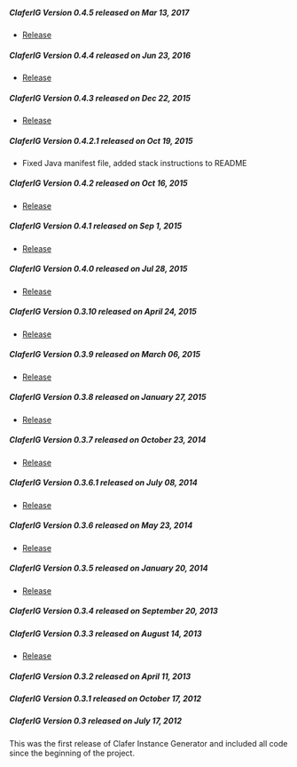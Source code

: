 ##### ClaferIG Version 0.4.5 released on Mar 13, 2017

* [Release](https://github.com/gsdlab/claferIG/pull/33)

##### ClaferIG Version 0.4.4 released on Jun 23, 2016

* [Release](https://github.com/gsdlab/claferIG/pull/32)

##### ClaferIG Version 0.4.3 released on Dec 22, 2015

* [Release](https://github.com/gsdlab/claferIG/pull/31)

##### ClaferIG Version 0.4.2.1 released on Oct 19, 2015

* Fixed Java manifest file, added stack instructions to README

##### ClaferIG Version 0.4.2 released on Oct 16, 2015

* [Release](https://github.com/gsdlab/claferIG/pull/28)

##### ClaferIG Version 0.4.1 released on Sep 1, 2015

* [Release](https://github.com/gsdlab/claferIG/pull/27)

##### ClaferIG Version 0.4.0 released on Jul 28, 2015

* [Release](https://github.com/gsdlab/claferIG/pull/26)

##### ClaferIG Version 0.3.10 released on April 24, 2015

* [Release](https://github.com/gsdlab/claferIG/pull/25)

##### ClaferIG Version 0.3.9 released on March 06, 2015

* [Release](https://github.com/gsdlab/claferIG/pull/24)

##### ClaferIG Version 0.3.8 released on January 27, 2015

* [Release](https://github.com/gsdlab/claferIG/pull/23)

##### ClaferIG Version 0.3.7 released on October 23, 2014

* [Release](https://github.com/gsdlab/claferIG/pull/22)

##### ClaferIG Version 0.3.6.1 released on July 08, 2014

* [Release](https://github.com/gsdlab/claferIG/pull/20)

##### ClaferIG Version 0.3.6 released on May 23, 2014

* [Release](https://github.com/gsdlab/claferIG/pull/19)

##### ClaferIG Version 0.3.5 released on January 20, 2014

* [Release](https://github.com/gsdlab/claferIG/pull/17)

##### ClaferIG Version 0.3.4 released on September 20, 2013

##### ClaferIG Version 0.3.3 released on August 14, 2013

* [Release](https://github.com/gsdlab/claferIG/pull/12)

##### ClaferIG Version 0.3.2 released on April 11, 2013

##### ClaferIG Version 0.3.1 released on October 17, 2012

##### ClaferIG Version 0.3 released on July 17, 2012

This was the first release of Clafer Instance Generator and included all code since the beginning of the project.
